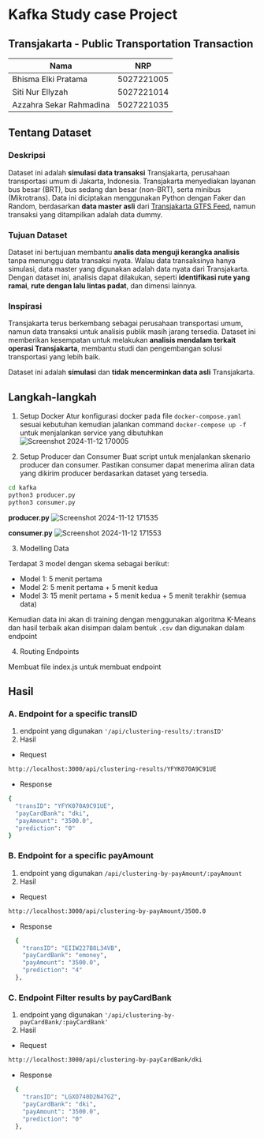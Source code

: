 # Kafka Study case Project

## Transjakarta - Public Transportation Transaction

| Nama | NRP |
| ---------------------- | ---------- |
| Bhisma Elki Pratama | 5027221005 |
| Siti Nur Ellyzah | 5027221014 |
| Azzahra Sekar Rahmadina | 5027221035 |

## Tentang Dataset

### Deskripsi
Dataset ini adalah **simulasi data transaksi** Transjakarta, perusahaan transportasi umum di Jakarta, Indonesia. Transjakarta menyediakan layanan bus besar (BRT), bus sedang dan besar (non-BRT), serta minibus (Mikrotrans). Data ini diciptakan menggunakan Python dengan Faker dan Random, berdasarkan **data master asli** dari [Transjakarta GTFS Feed](https://ppid.transjakarta.co.id/pusat-data/data-terbuka/transjakarta-gtfs-feed), namun transaksi yang ditampilkan adalah data dummy.

### Tujuan Dataset
Dataset ini bertujuan membantu **analis data menguji kerangka analisis** tanpa menunggu data transaksi nyata. Walau data transaksinya hanya simulasi, data master yang digunakan adalah data nyata dari Transjakarta. Dengan dataset ini, analisis dapat dilakukan, seperti **identifikasi rute yang ramai**, **rute dengan lalu lintas padat**, dan dimensi lainnya.

### Inspirasi
Transjakarta terus berkembang sebagai perusahaan transportasi umum, namun data transaksi untuk analisis publik masih jarang tersedia. Dataset ini memberikan kesempatan untuk melakukan **analisis mendalam terkait operasi Transjakarta**, membantu studi dan pengembangan solusi transportasi yang lebih baik.

Dataset ini adalah **simulasi** dan **tidak mencerminkan data asli** Transjakarta.

## Langkah-langkah

1. Setup Docker
Atur konfigurasi docker pada file `docker-compose.yaml` sesuai kebutuhan kemudian jalankan command `docker-compose up -f` untuk menjalankan service yang dibutuhkan
![Screenshot 2024-11-12 170005](https://github.com/user-attachments/assets/8621e415-d53b-44fd-aa31-29301b653772)

2. Setup Producer dan Consumer
Buat script untuk menjalankan skenario producer dan consumer. Pastikan consumer dapat menerima aliran data yang dikirim producer berdasarkan dataset yang tersedia.
  ```bash
  cd kafka
  python3 producer.py
  python3 consumer.py
  ```
**producer.py**
![Screenshot 2024-11-12 171535](https://github.com/user-attachments/assets/b661680b-0f9f-445b-b5d2-677602b0e84c)

**consumer.py**
![Screenshot 2024-11-12 171553](https://github.com/user-attachments/assets/e502adf5-e32d-4023-94ec-5e431cf098dd)

3. Modelling Data

Terdapat 3 model dengan skema sebagai berikut:
- Model 1: 5 menit pertama
- Model 2: 5 menit pertama + 5 menit kedua
- Model 3: 15 menit pertama + 5 menit kedua + 5 menit terakhir (semua data)

Kemudian data ini akan di training dengan menggunakan algoritma K-Means dan hasil terbaik akan disimpan dalam bentuk `.csv` dan digunakan dalam endpoint

4. Routing Endpoints

Membuat file index.js untuk membuat endpoint 

## Hasil

### A. Endpoint for a specific transID

1. endpoint yang digunakan `'/api/clustering-results/:transID'`
2. Hasil
- Request
```bash
http://localhost:3000/api/clustering-results/YFYK070A9C91UE
```
- Response
```bash
{
  "transID": "YFYK070A9C91UE",
  "payCardBank": "dki",
  "payAmount": "3500.0",
  "prediction": "0"
}
```

### B. Endpoint for a specific payAmount
1. endpoint yang digunakan `/api/clustering-by-payAmount/:payAmount`
2. Hasil
- Request
```bash
http://localhost:3000/api/clustering-by-payAmount/3500.0
```
- Response
```bash
  {
    "transID": "EIIW227B8L34VB",
    "payCardBank": "emoney",
    "payAmount": "3500.0",
    "prediction": "4"
  },
```

### C. Endpoint Filter results by payCardBank
1. endpoint yang digunakan `'/api/clustering-by-payCardBank/:payCardBank'`
2. Hasil
- Request
```bash
http://localhost:3000/api/clustering-by-payCardBank/dki
```
- Response
```bash
  {
    "transID": "LGXO740D2N47GZ",
    "payCardBank": "dki",
    "payAmount": "3500.0",
    "prediction": "0"
  },
```



